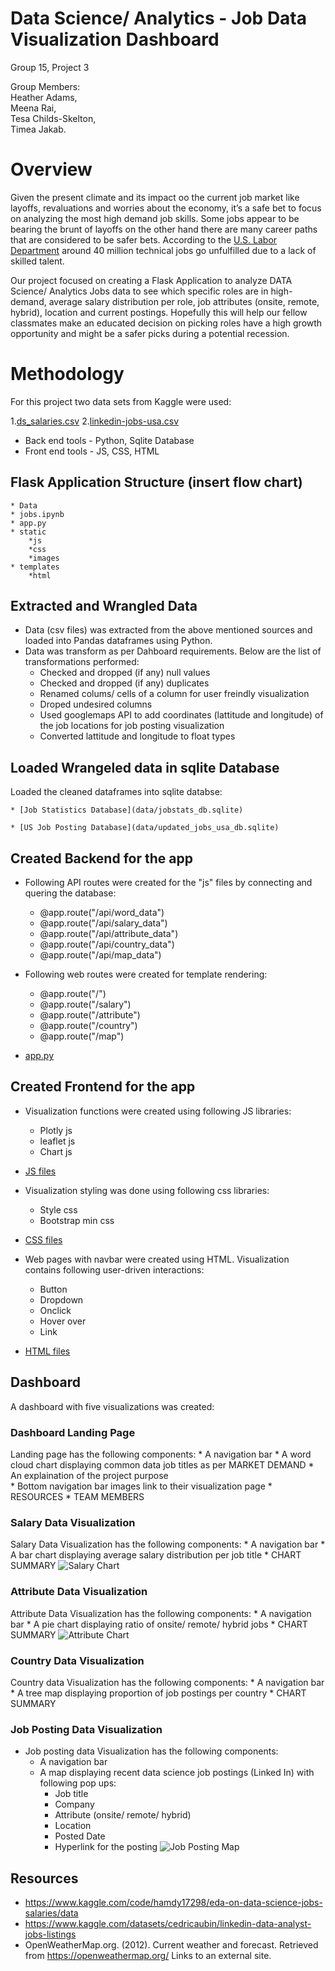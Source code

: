 # Data Science/ Analytics - Job Data Visualization Dashboard
Group 15, Project 3 

Group Members:  
 Heather Adams,  
 Meena Rai,  
 Tesa Childs-Skelton,  
 Timea Jakab. 
 
		    
# Overview
Given the present climate and its impact oo the current job market like layoffs, revaluations and worries about the economy, it’s a safe bet to focus on analyzing the most high demand job skills. Some jobs appear to be bearing the brunt of layoffs on the other hand there are many career paths that are considered to be safer bets. According to the [U.S. Labor Department](https://www.bls.gov/ooh/math/data-scientists.htm) around 40 million technical jobs go unfulfilled due to a lack of skilled talent.

Our project focused on creating a Flask Application to analyze DATA Science/ Analytics Jobs data to see which specific roles are in high-demand, average salary distribution per role, job attributes (onsite, remote, hybrid), location and current postings. Hopefully this will help our fellow classmates make an educated decision on picking roles have a high growth opportunity and might be a safer picks during a potential recession.

# Methodology
For this project two data sets from Kaggle were used:  

1.[ds_salaries.csv](https://www.kaggle.com/code/hamdy17298/eda-on-data-science-jobs-salaries/data) 
2.[linkedin-jobs-usa.csv](https://www.kaggle.com/datasets/cedricaubin/linkedin-data-analyst-jobs-listings)
    
* Back end tools - Python, Sqlite Database
* Front end tools - JS, CSS, HTML

## Flask Application Structure (insert flow chart)
    * Data
    * jobs.ipynb
    * app.py
    * static
        *js
        *css
        *images
    * templates
        *html
    
## Extracted and Wrangled Data
* Data (csv files) was extracted from the above mentioned sources and loaded  into Pandas dataframes using Python.
* Data was transform as per Dahboard requirements. Below are the list of transformations performed:
    * Checked and dropped (if any) null values
    * Checked and dropped (if any) duplicates
    * Renamed colums/ cells of a column for user freindly visualization
    * Droped undesired columns
    * Used googlemaps API to add coordinates (lattitude and longitude) of the job locations for job posting visualization
    * Converted lattitude and longitude to float types 

## Loaded Wrangeled data in sqlite Database
Loaded the cleaned dataframes into sqlite databse:  

    * [Job Statistics Database](data/jobstats_db.sqlite) 
    
    * [US Job Posting Database](data/updated_jobs_usa_db.sqlite)

## Created Backend for the app
* Following API routes were created for the "js" files by connecting and quering the database:
    * @app.route("/api/word_data")
    * @app.route("/api/salary_data")
    * @app.route("/api/attribute_data")
    * @app.route("/api/country_data")
    * @app.route("/api/map_data")

* Following web routes were created for template rendering: 
    * @app.route("/")
    * @app.route("/salary")
    * @app.route("/attribute")
    * @app.route("/country")
    * @app.route("/map")
* [app.py](app.py)
    

## Created Frontend for the app
* Visualization functions were created using following JS libraries:
    * Plotly js 
    * leaflet js
    * Chart js 
* [JS files](static/js)

* Visualization styling was done using following css libraries:
    * Style css
    * Bootstrap min css
* [CSS files](static/css)

* Web pages with navbar were created using HTML. Visualization contains following user-driven interactions:
    * Button
    * Dropdown
    * Onclick
    * Hover over
    * Link
* [HTML files](templates)

## Dashboard
A dashboard with five visualizations was created:

### Dashboard Landing Page
Landing page  has the following components:
    * A navigation bar
    * A word cloud chart displaying common data job titles as per MARKET DEMAND
    * An explaination of the project purpose  
    * Bottom navigation bar images link to their visualization page
    * RESOURCES
    * TEAM MEMBERS

### Salary Data Visualization
Salary Data Visualization has the following components:
    * A navigation bar
    * A bar chart displaying average salary distribution per job title
    * CHART SUMMARY 
![Salary Chart](static/images/salary.png)

### Attribute Data Visualization
Attribute Data Visualization has the following components:
    * A navigation bar
    * A pie chart displaying ratio of onsite/ remote/ hybrid jobs
    * CHART SUMMARY 
![Attribute Chart](static/images/attribute.png)

### Country Data Visualization
Country data Visualization has the following components:
    * A navigation bar
    * A tree map displaying proportion of job postings per country
    * CHART SUMMARY


### Job Posting Data Visualization
* Job posting data Visualization has the following components:
    * A navigation bar
    * A map displaying recent data science job postings (Linked In) with following pop ups:
        * Job title
        * Company
        * Attribute (onsite/ remote/ hybrid)
        * Location
        * Posted Date
        * Hyperlink for the posting
![Job Posting Map](static/images/map.png)

## Resources
* https://www.kaggle.com/code/hamdy17298/eda-on-data-science-jobs-salaries/data
* https://www.kaggle.com/datasets/cedricaubin/linkedin-data-analyst-jobs-listings 
* OpenWeatherMap.org. (2012). Сurrent weather and forecast. Retrieved from https://openweathermap.org/ Links to an external site. 
